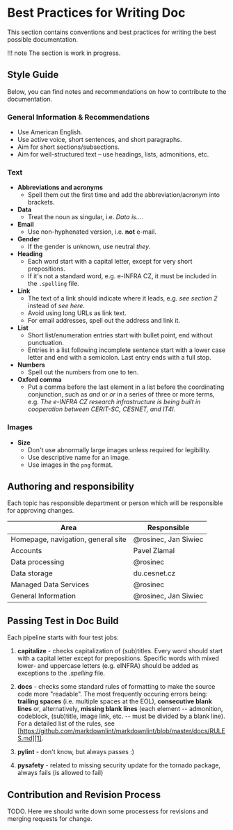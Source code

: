 # Best Practices for Writing Doc

This section contains conventions and best practices for writing the best possible documentation.

!!! note
    The section is work in progress.

## Style Guide

Below, you can find notes and recommendations on how to contribute to the documentation.

### General Information & Recommendations

* Use American English.
* Use active voice, short sentences, and short paragraphs.
* Aim for short sections/subsections.
* Aim for well-structured text –⁠ use headings, lists, admonitions, etc.

### Text
 
* **Abbreviations and acronyms**
    * Spell them out the first time and add the abbreviation/acronym into brackets.
* **Data**
    * Treat the noun as singular, i.e. *Data is...*.
* **Email**
    * Use non-hyphenated version, i.e. **not** e-mail.
* **Gender**
    * If the gender is unknown, use neutral *they*.
* **Heading**
    * Each word start with a capital letter, except for very short prepositions.
    * If it's not a standard word, e.g. e-INFRA CZ, it must be included in the `.spelling` file.
* **Link**
    * The text of a link should indicate where it leads, e.g. *see section 2* instead of *see here*.
    * Avoid using long URLs as link text.
    * For email addresses, spell out the address and link it.
* **List**
    * Short list/enumeration entries start with bullet point, end without punctuation.
    * Entries in a list following incomplete sentence start with a lower case letter and end with a semicolon. Last entry ends with a full stop.
* **Numbers**
    * Spell out the numbers from one to ten.
* **Oxford comma**
    * Put a comma before the last element in a list before the coordinating conjunction,
  such as *and* or *or* in a series of three or more terms,
  e.g. *The e-INFRA CZ research infrastructure is being built in cooperation between CERIT-SC, CESNET, and IT4I.*
  
### Images

* **Size**
  * Don't use abnormally large images unless required for legibility.
  * Use descriptive name for an image.
  * Use images in the `png` format.

## Authoring and responsibility

Each topic has responsible department or person which will be responsible for approving changes.

| Area      | Responsible                          |
| ----------- | ------------------------------------ |
| Homepage, navigation, general site       | @rosinec, Jan Siwiec |
| Accounts      | Pavel Zlamal |
| Data processing    | @rosinec |
| Data storage    | du.cesnet.cz |
| Managed Data Services | @rosinec |
| General Information    | @rosinec, Jan Siwiec |

## Passing Test in Doc Build

Each pipeline starts with four test jobs:

1. **capitalize** - checks capitalization of (sub)titles. Every word should start with a capital letter except for prepositions. Specific words with mixed lower- and uppercase letters (e.g. eINFRA) should be added as exceptions to the *.spelling* file.

1. **docs** - checks some standard rules of formatting to make the source code more "readable".
The most frequently occuring errors being: **trailing spaces** (i.e. multiple spaces at the EOL), **consecutive blank lines** or,
alternatively, **missing blank lines** (each element -- admonition, codeblock, (sub)title, image link, etc. -- must be divided by a blank line).
For a detailed list of the rules, see [https://github.com/markdownlint/markdownlint/blob/master/docs/RULES.md][1].

1. **pylint** - don't know, but always passes :)

1. **pysafety** - related to missing security update for the tornado package, always fails (is allowed to fail)

## Contribution and Revision Process

TODO. Here we should write down some processess for revisions and merging requests for change.

[1]: https://github.com/markdownlint/markdownlint/blob/master/docs/RULES.md

